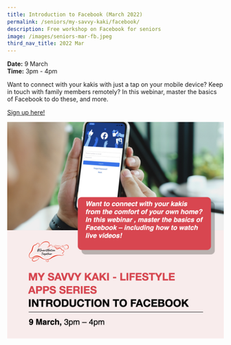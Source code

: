 ```yaml
---
title: Introduction to Facebook (March 2022)
permalink: /seniors/my-savvy-kaki/facebook/
description: Free workshop on Facebook for seniors
image: /images/seniors-mar-fb.jpeg
third_nav_title: 2022 Mar
---
```



**Date:** 9 March
<br> **Time:** 3pm - 4pm

Want to connect with your kakis with just a tap on your mobile device? Keep in touch with family members remotely? In this webinar, master the basics of Facebook to do these, and more.  

[Sign up here! ](https://go.gov.sg/itf-ss-mar9)

![Free workshop on Facebook for seniors](/images/Seniors-mar-FB.jpeg)